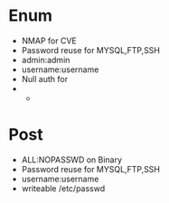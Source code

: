 # Enum
- NMAP for CVE
- Password reuse for MYSQL,FTP,SSH
- admin:admin
- username:username
- Null auth for 
- -
# Post
- ALL:NOPASSWD on Binary
- Password reuse for MYSQL,FTP,SSH
- username:username
- writeable /etc/passwd
